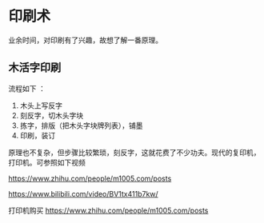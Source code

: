 # 印刷术

业余时间，对印刷有了兴趣，故想了解一番原理。

## 木活字印刷

流程如下 ：

1. 木头上写反字
2. 刻反字，切木头字块
3. 拣字，排版（把木头字块牌列表），铺墨
4. 印刷，装订

原理也不复杂，但步骤比较繁琐，刻反字，这就花费了不少功夫。现代的复印机，打印机。可参照如下视频

https://www.zhihu.com/people/m1005.com/posts

https://www.bilibili.com/video/BV1tx411b7kw/

打印机购买
https://www.zhihu.com/people/m1005.com/posts
